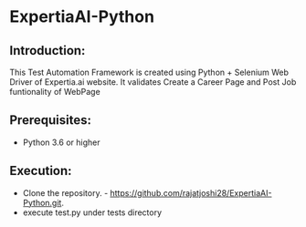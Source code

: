 # ExpertiaAI-Python

Introduction:
---------------

This Test Automation Framework is created using Python + Selenium Web Driver of Expertia.ai website. It validates Create a Career Page and Post Job funtionality of WebPage


Prerequisites:
---------------
*	Python 3.6 or higher



Execution:
---------------
*	Clone the repository. - https://github.com/rajatjoshi28/ExpertiaAI-Python.git.
*	execute test.py under tests directory

